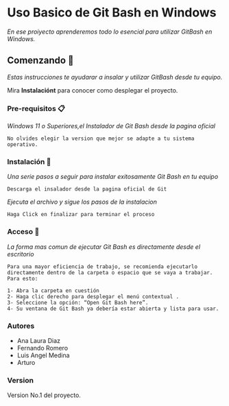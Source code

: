 # Uso Basico de Git Bash en Windows

_En ese proiyecto aprenderemos todo lo esencial para utilizar GitBash en Windows._ 

## Comenzando 🚀

_Estas instrucciones te ayudarar a insalar y utilizar GitBash desde tu equipo._

Mira **Instalaciónt** para conocer como desplegar el proyecto.


### Pre-requisitos 📋

_Windows 11 o Superiores,el Instalador de Git Bash desde la pagina oficial_  
```
No olvides elegir la version que mejor se adapte a tu sistema operativo. 
```

### Instalación 🔧

_Una serie pasos a seguir para instalar exitosamente Git Bash en tu equipo_
```
Descarga el insalador desde la pagina oficial de Git
```
_Ejecuta el archivo y sigue los pasos de la instalacion_
```
Haga Click en finalizar para terminar el proceso
```

### Acceso 🔧

_La forma mas comun de ejecutar Git Bash es directamente desde el escritorio_  
```
Para una mayor eficiencia de trabajo, se recomienda ejecutarlo directamente dentro de la carpeta o espacio que se vaya a trabajar. Para esto:

1- Abra la carpeta en cuestión 
2- Haga clic derecho para desplegar el menú contextual .
3- Seleccione la opción: “Open Git Bash here”.
4- Su ventana de Git Bash ya debería estar abierta y lista para usar.
```

### Autores 
- Ana Laura Diaz
- Fernando Romero  
- Luis Angel Medina
- Arturo

### Version
Version No.1 del proyecto. 


